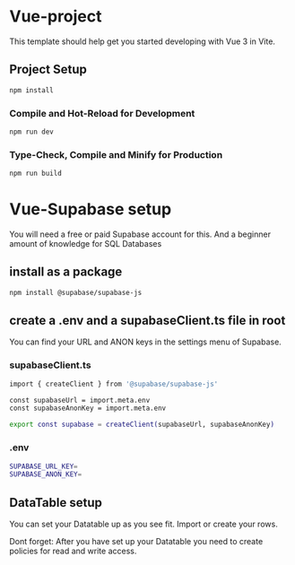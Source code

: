 # Vue-project

This template should help get you started developing with Vue 3 in Vite.

## Project Setup

```sh
npm install
```

### Compile and Hot-Reload for Development

```sh
npm run dev
```

### Type-Check, Compile and Minify for Production

```sh
npm run build
```

# Vue-Supabase setup

You will need a free or paid Supabase account for this.
And a beginner amount of knowledge for SQL Databases

## install as a package

```sh
npm install @supabase/supabase-js
```

## create a .env and a supabaseClient.ts file in root

You can find your URL and ANON keys in the settings menu of Supabase.

### supabaseClient.ts

```sh
import { createClient } from '@supabase/supabase-js'

const supabaseUrl = import.meta.env
const supabaseAnonKey = import.meta.env

export const supabase = createClient(supabaseUrl, supabaseAnonKey)
```

### .env

```sh
SUPABASE_URL_KEY=
SUPABASE_ANON_KEY=
```

## DataTable setup

You can set your Datatable up as you see fit. Import or create your rows.

Dont forget: After you have set up your Datatable you need to create policies for read and write access.
